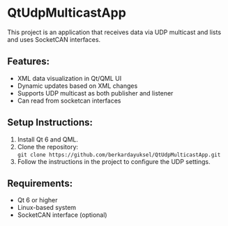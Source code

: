 # QtUdpMulticastApp
This project is an application that receives data via UDP multicast and lists and uses SocketCAN interfaces.

## Features:
- XML data visualization in Qt/QML UI
- Dynamic updates based on XML changes
- Supports UDP multicast as both publisher and listener
- Can read from socketcan interfaces

## Setup Instructions:
1. Install Qt 6 and QML.
2. Clone the repository:  
   `git clone https://github.com/berkardayuksel/QtUdpMulticastApp.git`
3. Follow the instructions in the project to configure the UDP settings.

## Requirements:
- Qt 6 or higher
- Linux-based system
- SocketCAN interface (optional)
